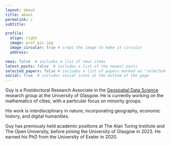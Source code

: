 ```yaml
---
layout: about
title: about
permalink: /
subtitle: 

profile:
  align: right
  image: prof_pic.jpg
  image_circular: true # crops the image to make it circular
  address: 

news: false  # includes a list of news items
latest_posts: false  # includes a list of the newest posts
selected_papers: false # includes a list of papers marked as "selected={true}"
social: true  # includes social icons at the bottom of the page
---
```


Guy is a Postdoctoral Research Associate in the <a href='https://www.gla.ac.uk/colleges/scienceengineering/research/researchthemes/datascience/geospatialdatascience/'>Geospatial Data Science</a> research group at the University of Glasgow. He is currently working on the mathematics of cities, with a particular focus on minority groups. 

His work is interdisciplinary in nature; incorporating geography, economic history, and digital humanities.

Guy has previously held academic positions at The Alan Turing Institute and The Open University, before joining the University of Glasgow in 2023. He earned his PhD from the University of Exeter in 2020.